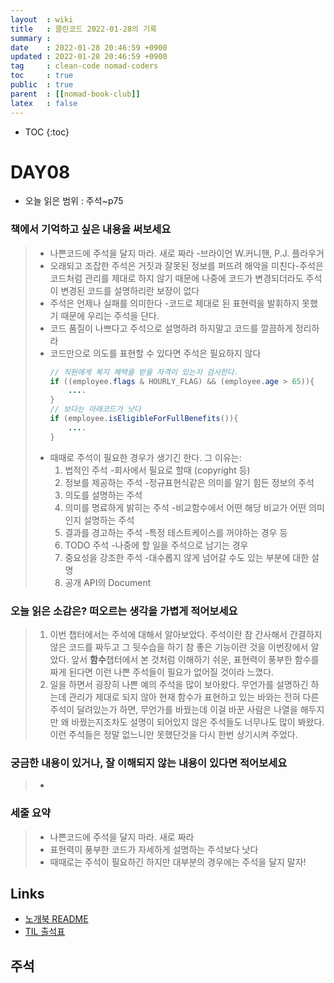 ```yaml
---
layout  : wiki
title   : 클린코드 2022-01-28의 기록
summary : 
date    : 2022-01-28 20:46:59 +0900
updated : 2022-01-28 20:46:59 +0900
tag     : clean-code nomad-coders
toc     : true
public  : true
parent  : [[nomad-book-club]]
latex   : false
---
```

* TOC
{:toc}

# DAY08
* 오늘 읽은 범위 : 주석~p75

### 책에서 기억하고 싶은 내용을 써보세요
> * 나쁜코드에 주석을 달지 마라. 새로 짜라 -브라이언 W.커니핸, P.J. 플라우거
> * 오래되고 조잡한 주석은 거짓과 잘못된 정보를 퍼뜨려 해악을 미친다-주석은 코드처럼 관리를 제대로 하지 않기 때문에 나중에 코드가 변경되더라도 주석이 변경된 코드를 설명하리란 보장이 없다
> * 주석은 언제나 실패를 의미한다 -코드로 제대로 된 표현력을 발휘하지 못했기 때문에 우리는 주석을 단다.
> * 코드 품질이 나쁘다고 주석으로 설명하려 하지말고 코드를 깔끔하게 정리하라
> * 코드만으로 의도를 표현할 수 있다면 주석은 필요하지 않다
>     ```java
>     // 직원에게 복지 혜택을 받을 자격이 있는지 검사한다.
>     if ((employee.flags & HOURLY_FLAG) && (employee.age > 65)){
>         ....
>     }
>     // 보다는 아래코드가 낫다
>     if (employee.isEligibleForFullBenefits()){
>         ....
>     }
>     ``` 
> * 때때로 주석이 필요한 경우가 생기긴 한다. 그 이유는:
>     1. 법적인 주석 -회사에서 필요로 할때 (copyright 등)
>     2. 정보를 제공하는 주석 -정규표현식같은 의미를 알기 힘든 정보의 주석
>     3. 의도를 설명하는 주석
>     4. 의미를 명료하게 밝히는 주석 -비교함수에서 어떤 해당 비교가 어떤 의미인지 설명하는 주석 
>     5. 결과를 경고하는 주석 -특정 테스트케이스를 꺼야하는 경우 등
>     6. TODO 주석 -나중에 할 일을 주석으로 남기는 경우
>     7. 중요성을 강조한 주석 -대수롭지 않게 넘어갈 수도 있는 부분에 대한 설명
>     8. 공개 API의 Document

### 오늘 읽은 소감은? 떠오르는 생각을 가볍게 적어보세요
> 1. 이번 챕터에서는 주석에 대해서 알아보았다. 주석이란 참 간사해서 간결하지 않은 코드를 짜두고 그 뒷수습을 하기 참 좋은 기능이란 것을 이번장에서 알았다. 앞서 **함수**챕터에서 본 것처럼 이해하기 쉬운, 표현력이 풍부한 함수를 짜게 된다면 이런 나쁜 주석들이 필요가 없어질 것이라 느꼈다. 
> 2. 일을 하면서 굉장히 나쁜 예의 주석을 많이 보아왔다. 무언가를 설명하긴 하는데 관리가 제대로 되지 않아 현재 함수가 표현하고 있는 바와는 전혀 다른 주석이 달려있는가 하면, 무언가를 바꿨는데 이걸 바꾼 사람은 나열을 해두지만 왜 바꿨는지조차도 설명이 되어있지 않은 주석들도 너무나도 많이 봐왔다. 이런 주석들은 정말 없느니만 못했단것을 다시 한번 상기시켜 주었다.

### 궁금한 내용이 있거나, 잘 이해되지 않는 내용이 있다면 적어보세요
> * 

### 세줄 요약
> * 나쁜코드에 주석을 달지 마라. 새로 짜라
> * 표현력이 풍부한 코드가 자세하게 설명하는 주석보다 낫다
> * 때때로는 주석이 필요하긴 하지만 대부분의 경우에는 주석을 달지 말자!

## Links
* [노개북 README](https://nomadcoders.oopy.io/readme?utm_source=Nomad_Book_Club%231&utm_campaign=853979327e-EMAIL_CAMPAIGN_2022_01_20_09_04&utm_medium=email&utm_term=0_26f5b50d66-853979327e-357549064)
* [TIL 출석표](https://docs.google.com/spreadsheets/d/1Cy2NOnfFDP6Y1snkd3nL5VidLDmBq8C9696iTwbc_K0/edit#gid=0)

## 주석